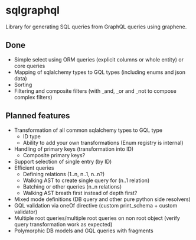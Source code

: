 # sqlgraphql
Library for generating SQL queries from GraphQL queries using graphene.

## Done
- Simple select using ORM queries (explicit columns or whole entity) or core queries
- Mapping of sqlalchemy types to GQL types (including enums and json data)
- Sorting
- Filtering and composite filters (with _and, _or and _not to compose complex filters)

## Planned features
- Transformation of all common sqlalchemy types to GQL type
  - ID type
  - Ability to add your own transformations (Enum registry is internal)
- Handling of primary keys (transformation into ID)
  - Composite primary keys?
- Support selection of single entry (by ID)
- Efficient queries
  - Defining relations (1..n, n..1, n..n?)
  - Walking AST to create single query for (n..1 relation)
  - Batching or other queries (n..n relations)
  - Walking AST breath first instead of depth first?
- Mixed mode definitions (DB query and other pure python side resolvers)
- GQL validation via oneOf directive (custom print_schema + custom validator)
- Multiple root queries/multiple root queries on non root object (verify query transformation work as expected)
- Polymorphic DB models and GQL queries with fragments